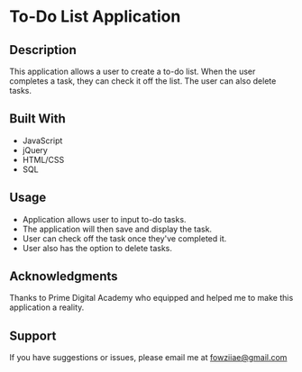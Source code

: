 # To-Do List Application

## Description

This application allows a user to create a to-do list. When the user completes a task, they can check it off the list. The user can also delete tasks.

## Built With

- JavaScript
- jQuery
- HTML/CSS
- SQL

## Usage

- Application allows user to input to-do tasks.
- The application will then save and display the task.
- User can check off the task once they've completed it.
- User also has the option to delete tasks.

## Acknowledgments

Thanks to Prime Digital Academy who equipped and helped me to make this application a reality.

## Support

If you have suggestions or issues, please email me at fowziiae@gmail.com
